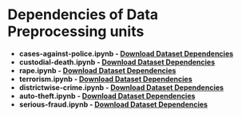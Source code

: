 # Dependencies of Data Preprocessing units
- **cases-against-police.ipynb - [Download Dataset Dependencies](https://drive.google.com/drive/folders/1Yg-mCzVi_9G8CfACKB03V8UOQVc6Cksm?usp=sharing)**
- **custodial-death.ipynb - [Download Dataset Dependencies](https://drive.google.com/drive/folders/16WP-PihPUFnuWHiVzbGdiHkkZ8SCMfmH?usp=sharing)**
- **rape.ipynb - [Download Dataset Dependencies](https://drive.google.com/drive/folders/186Kk8suMFhivnXIRMtLczYTQjw1H4KYw?usp=sharing)**
- **terrorism.ipynb - [Download Dataset Dependencies](https://drive.google.com/drive/folders/1HJGX-C1YEd9wq1_yWzTNzyAeC3Ue1TWn?usp=sharing)**
- **districtwise-crime.ipynb - [Download Dataset Dependencies](https://drive.google.com/drive/folders/1NjEUBhaBMAcz2ubQnY8kHYXfIseCrHZx?usp=sharing)** 
- **auto-theft.ipynb - [Download Dataset Dependencies](https://drive.google.com/drive/folders/1JNcmOZ5Hwbhvh2rHtsbcWn9WKtFururI?usp=sharing)** 
- **serious-fraud.ipynb - [Download Dataset Dependencies](https://drive.google.com/drive/folders/1t3_bMxtiEDqFa1xMQFCkl_vcZFEQB1lZ?usp=sharing)** 
